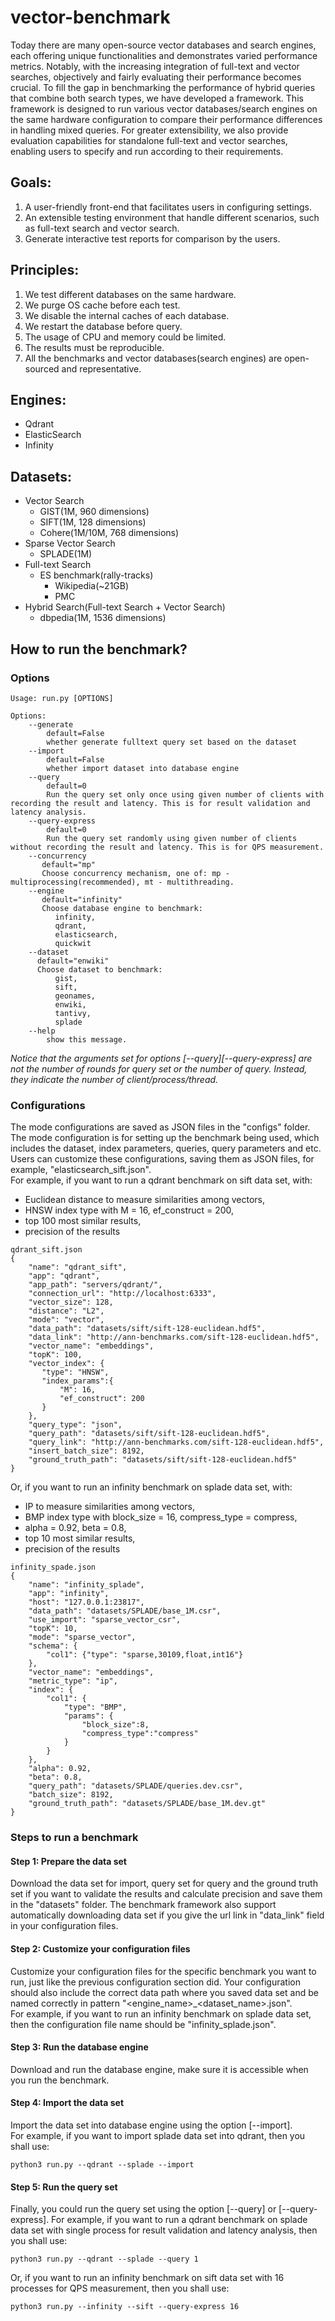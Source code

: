 # vector-benchmark

Today there are many open-source vector databases and search engines, each offering unique functionalities and demonstrates varied performance metrics. Notably, with the increasing integration of full-text and vector searches, objectively and fairly evaluating their performance becomes crucial. To fill the gap in benchmarking the performance of hybrid queries that combine both search types, we have developed a framework. This framework is designed to run various vector databases/search engines on the same hardware configuration to compare their performance differences in handling mixed queries. For greater extensibility, we also provide evaluation capabilities for standalone full-text and vector searches, enabling users to specify and run according to their requirements.

## Goals:

1.  A user-friendly front-end that facilitates users in configuring settings.
2.  An extensible testing environment that handle different scenarios, such as full-text search and vector search.
3.  Generate interactive test reports for comparison by the users.

## Principles:

1. We test different databases on the same hardware.
2. We purge OS cache before each test.
3. We disable the internal caches of each database. 
4. We restart the database before query.
5. The usage of CPU and memory could be limited.
6. The results must be reproducible.
7. All the benchmarks and vector databases(search engines) are open-sourced and representative.

## Engines:

- Qdrant
- ElasticSearch
- Infinity

## Datasets:

- Vector Search
  - GIST(1M, 960 dimensions)
  - SIFT(1M, 128 dimensions)
  - Cohere(1M/10M, 768 dimensions)
- Sparse Vector Search
  - SPLADE(1M)
- Full-text Search
  - ES benchmark(rally-tracks)
    - Wikipedia(~21GB)
    - PMC
- Hybrid Search(Full-text Search + Vector Search)
  - dbpedia(1M, 1536 dimensions)

## How to run the benchmark?
### Options

```
Usage: run.py [OPTIONS]

Options:
    --generate
        default=False
        whether generate fulltext query set based on the dataset
    --import
        default=False
        whether import dataset into database engine
    --query
        default=0
        Run the query set only once using given number of clients with recording the result and latency. This is for result validation and latency analysis.
    --query-express    
        default=0
        Run the query set randomly using given number of clients without recording the result and latency. This is for QPS measurement.
    --concurrency
       default="mp"
       Choose concurrency mechanism, one of: mp - multiprocessing(recommended), mt - multithreading.
    --engine
       default="infinity" 
       Choose database engine to benchmark:
          infinity,
          qdrant,
          elasticsearch,
          quickwit
    --dataset
      default="enwiki"  
      Choose dataset to benchmark:
          gist,
          sift,
          geonames,
          enwiki,
          tantivy,
          splade
    --help
        show this message.
```
*Notice that the arguments set for options [--query][--query-express] are not the number of rounds for query set or the number of query. Instead, they indicate the number of client/process/thread.*

### Configurations
The mode configurations are saved as JSON files in the "configs" folder. The mode configuration is for setting up the benchmark being used, which includes the dataset, index parameters, queries, query parameters and etc. Users can customize these configurations, saving them as JSON files, for example, "elasticsearch_sift.json".  
For example, if you want to run a qdrant benchmark on sift data set, with:  
- Euclidean distance to measure similarities among vectors,
- HNSW index type with M = 16, ef_construct = 200,
- top 100 most similar results,
- precision of the results
```
qdrant_sift.json
{
    "name": "qdrant_sift",
    "app": "qdrant",
    "app_path": "servers/qdrant/",
    "connection_url": "http://localhost:6333",
    "vector_size": 128,
    "distance": "L2",
    "mode": "vector", 
    "data_path": "datasets/sift/sift-128-euclidean.hdf5",
    "data_link": "http://ann-benchmarks.com/sift-128-euclidean.hdf5",
    "vector_name": "embeddings",
    "topK": 100,
    "vector_index": {
       "type": "HNSW",
       "index_params":{
           "M": 16,
           "ef_construct": 200
       }
    },
    "query_type": "json",
    "query_path": "datasets/sift/sift-128-euclidean.hdf5",
    "query_link": "http://ann-benchmarks.com/sift-128-euclidean.hdf5",
    "insert_batch_size": 8192,
    "ground_truth_path": "datasets/sift/sift-128-euclidean.hdf5"
}
```

Or, if you want to run an infinity benchmark on splade data set, with:  
- IP to measure similarities among vectors,
- BMP index type with block_size = 16, compress_type = compress,
- alpha = 0.92, beta = 0.8,
- top 10 most similar results,
- precision of the results
```
infinity_spade.json
{
    "name": "infinity_splade",
    "app": "infinity",
    "host": "127.0.0.1:23817",
    "data_path": "datasets/SPLADE/base_1M.csr",
    "use_import": "sparse_vector_csr",
    "topK": 10,
    "mode": "sparse_vector",
    "schema": {
        "col1": {"type": "sparse,30109,float,int16"}
    },
    "vector_name": "embeddings",
    "metric_type": "ip",
    "index": {
        "col1": {
            "type": "BMP",
            "params": {
                "block_size":8,
                "compress_type":"compress"
            }
        }
    },
    "alpha": 0.92,
    "beta": 0.8,
    "query_path": "datasets/SPLADE/queries.dev.csr",
    "batch_size": 8192,
    "ground_truth_path": "datasets/SPLADE/base_1M.dev.gt"
}
```

### Steps to run a benchmark

#### Step 1: Prepare the data set
Download the data set for import, query set for query and the ground truth set if you want to validate the results and calculate precision and save them in the "datasets" folder. The benchmark framework also support automatically downloading data set if you give the url link in "data_link" field in your configuration files.
#### Step 2: Customize your configuration files
Customize your configuration files for the specific benchmark you want to run, just like the previous configuration section did. Your configuration should also include the correct data path where you saved data set and be named correctly in pattern "\<engine_name\>_\<dataset_name\>.json".  
For example, if you want to run an infinity benchmark on splade data set, then the configuration file name should be "infinity_splade.json".
#### Step 3: Run the database engine
Download and run the database engine, make sure it is accessible when you run the benchmark.
#### Step 4: Import the data set
Import the data set into database engine using the option [--import].  
For example, if you want to import splade data set into qdrant, then you shall use:
```commandline
python3 run.py --qdrant --splade --import
```
#### Step 5: Run the query set
Finally, you could run the query set using the option [--query] or [--query-express].
For example, if you want to run a qdrant benchmark on splade data set with single process for result validation and latency analysis, then you shall use:
```commandline
python3 run.py --qdrant --splade --query 1 
```
Or, if you want to run an infinity benchmark on sift data set with 16 processes for QPS measurement, then you shall use:
```commandline
python3 run.py --infinity --sift --query-express 16
```